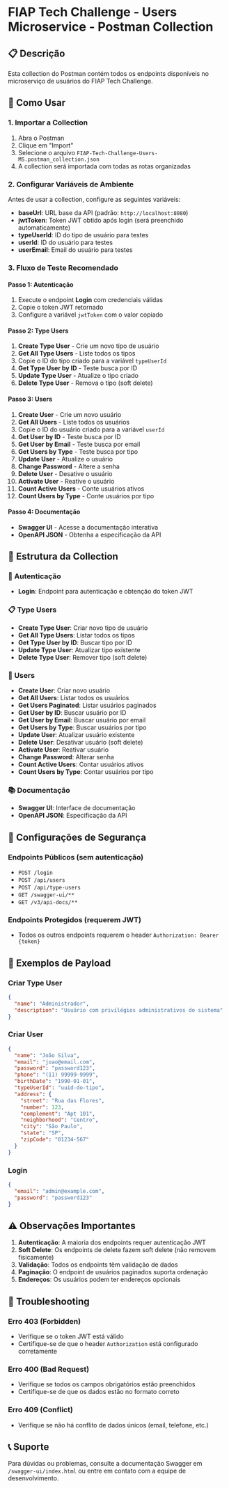 # FIAP Tech Challenge - Users Microservice - Postman Collection

## 📋 Descrição

Esta collection do Postman contém todos os endpoints disponíveis no microserviço de usuários do FIAP Tech Challenge.

## 🚀 Como Usar

### 1. Importar a Collection

1. Abra o Postman
2. Clique em "Import"
3. Selecione o arquivo `FIAP-Tech-Challenge-Users-MS.postman_collection.json`
4. A collection será importada com todas as rotas organizadas

### 2. Configurar Variáveis de Ambiente

Antes de usar a collection, configure as seguintes variáveis:

- **baseUrl**: URL base da API (padrão: `http://localhost:8080`)
- **jwtToken**: Token JWT obtido após login (será preenchido automaticamente)
- **typeUserId**: ID do tipo de usuário para testes
- **userId**: ID do usuário para testes
- **userEmail**: Email do usuário para testes

### 3. Fluxo de Teste Recomendado

#### Passo 1: Autenticação
1. Execute o endpoint **Login** com credenciais válidas
2. Copie o token JWT retornado
3. Configure a variável `jwtToken` com o valor copiado

#### Passo 2: Type Users
1. **Create Type User** - Crie um novo tipo de usuário
2. **Get All Type Users** - Liste todos os tipos
3. Copie o ID do tipo criado para a variável `typeUserId`
4. **Get Type User by ID** - Teste busca por ID
5. **Update Type User** - Atualize o tipo criado
6. **Delete Type User** - Remova o tipo (soft delete)

#### Passo 3: Users
1. **Create User** - Crie um novo usuário
2. **Get All Users** - Liste todos os usuários
3. Copie o ID do usuário criado para a variável `userId`
4. **Get User by ID** - Teste busca por ID
5. **Get User by Email** - Teste busca por email
6. **Get Users by Type** - Teste busca por tipo
7. **Update User** - Atualize o usuário
8. **Change Password** - Altere a senha
9. **Delete User** - Desative o usuário
10. **Activate User** - Reative o usuário
11. **Count Active Users** - Conte usuários ativos
12. **Count Users by Type** - Conte usuários por tipo

#### Passo 4: Documentação
- **Swagger UI** - Acesse a documentação interativa
- **OpenAPI JSON** - Obtenha a especificação da API

## 📁 Estrutura da Collection

### 🔐 Autenticação
- **Login**: Endpoint para autenticação e obtenção do token JWT

### 📋 Type Users
- **Create Type User**: Criar novo tipo de usuário
- **Get All Type Users**: Listar todos os tipos
- **Get Type User by ID**: Buscar tipo por ID
- **Update Type User**: Atualizar tipo existente
- **Delete Type User**: Remover tipo (soft delete)

### 👥 Users
- **Create User**: Criar novo usuário
- **Get All Users**: Listar todos os usuários
- **Get Users Paginated**: Listar usuários paginados
- **Get User by ID**: Buscar usuário por ID
- **Get User by Email**: Buscar usuário por email
- **Get Users by Type**: Buscar usuários por tipo
- **Update User**: Atualizar usuário existente
- **Delete User**: Desativar usuário (soft delete)
- **Activate User**: Reativar usuário
- **Change Password**: Alterar senha
- **Count Active Users**: Contar usuários ativos
- **Count Users by Type**: Contar usuários por tipo

### 📚 Documentação
- **Swagger UI**: Interface de documentação
- **OpenAPI JSON**: Especificação da API

## 🔧 Configurações de Segurança

### Endpoints Públicos (sem autenticação)
- `POST /login`
- `POST /api/users`
- `POST /api/type-users`
- `GET /swagger-ui/**`
- `GET /v3/api-docs/**`

### Endpoints Protegidos (requerem JWT)
- Todos os outros endpoints requerem o header `Authorization: Bearer {token}`

## 📝 Exemplos de Payload

### Criar Type User
```json
{
  "name": "Administrador",
  "description": "Usuário com privilégios administrativos do sistema"
}
```

### Criar User
```json
{
  "name": "João Silva",
  "email": "joao@email.com",
  "password": "password123",
  "phone": "(11) 99999-9999",
  "birthDate": "1990-01-01",
  "typeUserId": "uuid-do-tipo",
  "address": {
    "street": "Rua das Flores",
    "number": 123,
    "complement": "Apt 101",
    "neighborhood": "Centro",
    "city": "São Paulo",
    "state": "SP",
    "zipCode": "01234-567"
  }
}
```

### Login
```json
{
  "email": "admin@example.com",
  "password": "password123"
}
```

## ⚠️ Observações Importantes

1. **Autenticação**: A maioria dos endpoints requer autenticação JWT
2. **Soft Delete**: Os endpoints de delete fazem soft delete (não removem fisicamente)
3. **Validação**: Todos os endpoints têm validação de dados
4. **Paginação**: O endpoint de usuários paginados suporta ordenação
5. **Endereços**: Os usuários podem ter endereços opcionais

## 🐛 Troubleshooting

### Erro 403 (Forbidden)
- Verifique se o token JWT está válido
- Certifique-se de que o header `Authorization` está configurado corretamente

### Erro 400 (Bad Request)
- Verifique se todos os campos obrigatórios estão preenchidos
- Certifique-se de que os dados estão no formato correto

### Erro 409 (Conflict)
- Verifique se não há conflito de dados únicos (email, telefone, etc.)

## 📞 Suporte

Para dúvidas ou problemas, consulte a documentação Swagger em `/swagger-ui/index.html` ou entre em contato com a equipe de desenvolvimento. 